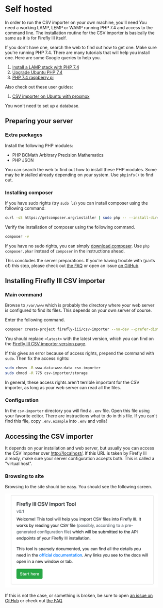# Self hosted

In order to run the CSV importer on your own machine, you'll need You need a working LAMP, LEMP or WAMP running PHP 7.4 and access to the command line. The installation routine for the CSV importer is basically the same as it is for Firefly III itself.

If you don't have one, search the web to find out how to get one. Make sure you're running PHP 7.4. There are many tutorials that will help you install one. Here are some Google queries to help you.

1. [Install a LAMP stack with PHP 7.4](https://www.google.com/search?q=lamp+stack+php+7.4)
2. [Upgrade Ubuntu PHP 7.4](https://www.google.com/search?q=upgrade+ubuntu+php+7.4)
3. [PHP 7.4 raspberry pi](https://www.google.nl/search?q=PHP+7.4+raspberry+pi)

Also check out these user guides:

1. [CSV importer on Ubuntu with proxmox](https://gist.github.com/Engr-AllanG/e87f827092e3a6b876b912cd897428ae)

You won't need to set up a database.

## Preparing your server

### Extra packages

Install the following PHP modules:

* PHP BCMath Arbitrary Precision Mathematics
* PHP JSON

You can search the web to find out how to install these PHP modules. Some may be installed already depending on your system. Use `phpinfo()` to find out.

### Installing composer

If you have sudo rights (try `sudo ls`) you can install composer using the following command:

```bash
curl -sS https://getcomposer.org/installer | sudo php -- --install-dir=/usr/local/bin --filename=composer
```

Verify the installation of composer using the following command.

```bash
composer -v
```

If you have no sudo rights, you can simply [download composer](https://getcomposer.org/download/). Use `php composer.phar` instead of `composer` in the instructions ahead.

This concludes the server preparations. If you're having trouble with (parts of) this step, please check out [the FAQ](https://csv-docs.firefly-iii.org/errors-and-trouble-shooting/freq_questions) or open an issue [on GitHub](https://github.com/firefly-iii/firefly-iii).

## Installing Firefly III CSV importer

### Main command

Browse to `/var/www` which is probably the directory where your web server is configured to find its files. This depends on your own server of course.

Enter the following command. 

```bash
composer create-project firefly-iii/csv-importer --no-dev --prefer-dist csv-importer <latest>
```

You should replace `<latest>` with the latest version, which you can find on the [Firefly III CSV importer version page](https://version.firefly-iii.org/).

If this gives an error because of access rights, prepend the command with `sudo`. Then fix the access rights:

```bash   
sudo chown -R www-data:www-data csv-importer
sudo chmod -R 775 csv-importer/storage
```

In general, these access rights aren't terrible important for the CSV importer, as long as your web server can read all the files.

### Configuration

In the `csv-importer` directory you will find a `.env` file. Open this file using your favorite editor. There are instructions what to do in this file. If you can't find this file, copy `.env.example` into `.env` and voila!

## Accessing the CSV importer

It depends on your installation and web server, but usually you can access the CSV importer over [http://localhost/](http://localhost/). If this URL is taken by Firefly III already, make sure your server configuration accepts both. This is called a "virtual host".

### Browsing to site

Browsing to the site should be easy. You should see the following screen.

![Opening screen of the CSV importer.](images/opening.png)

If this is not the case, or something is broken, be sure to open [an issue on GitHub](https://github.com/firefly-iii/firefly-iii) or check out [the FAQ](../errors/freq_questions.md).

